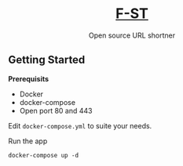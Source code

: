 <p align="center">
  <a href="https://f-st.pw">
    <h1 align="center">F-ST</h1>
  </a>
  <p align="center">Open source URL shortner</p>
</p>

## Getting Started

**Prerequisits**

- Docker
- docker-compose
- Open port 80 and 443

Edit `docker-compose.yml` to suite your needs.

Run the app

```
docker-compose up -d
```
